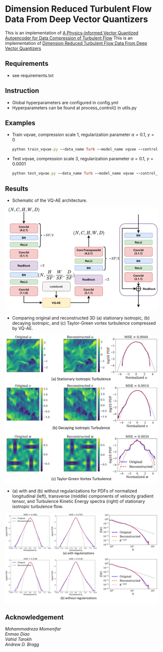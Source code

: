 # Dimension Reduced Turbulent Flow Data From Deep Vector Quantizers
This is an implementation of [A Physics-Informed Vector Quantized Autoencoder for Data Compression of Turbulent Flow](https://arxiv.org/abs/2201.03617)
This is an implementation of [Dimension Reduced Turbulent Flow Data From Deep Vector Quantizers](https://arxiv.org/abs/2103.01074)

## Requirements
 - see requirements.txt

## Instruction
 - Global hyperparameters are configured in config.yml
 - Hyperparameters can be found at process_control() in utils.py 

## Examples
 - Train vqvae, compression scale 1, regularization parameter $\alpha=0.1$, $\gamma=0$
    ```ruby
    python train_vqvae.py --data_name Turb --model_name vqvae --control_name 1_exact-physcis_0.1-0
    ```

 - Test vqvae, compression scale 3, regularization parameter $\alpha=0.1$, $\gamma=0.0001$
    ```ruby
    python test_vqvae.py --data_name Turb --model_name vqvae --control_name 3_exact-physcis_0.1-0.0001
    ```
    
## Results
- Schematic of the VQ-AE architecture.

![vqae](/asset/vqae.png)

- Comparing original and reconstructed 3D (a) stationary isotropic, (b) decaying isotropic, and (c) Taylor-Green vortex turbulence compressed by VQ-AE.

![velocity](/asset/velocity.png)

- (a) with and (b) without regularizations for PDFs of normalized longitudinal (left), transverse (middle) components of velocity gradient tensor, and Turbulence Kinetic Energy spectra (right) of stationary isotropic turbulence flow.

![regularization](/asset/regularization.png)

## Acknowledgement
*Mohammadreza Momenifar  
Enmao Diao  
Vahid Tarokh  
Andrew D. Bragg*
